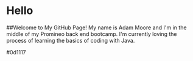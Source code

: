 # Hello
##Welcome to My GitHub Page!
My name is Adam Moore and I'm in the middle of my Promineo back end bootcamp. I'm currently loving the process of learning the basics of coding with Java.




#0d1117
<!--
**admmoore21/admmoore21** is a ✨ _special_ ✨ repository because its `README.md` (this file) appears on your GitHub profile.

Here are some ideas to get you started:

- 🔭 I’m currently working on ...
- 🌱 I’m currently learning ...
- 👯 I’m looking to collaborate on ...
- 🤔 I’m looking for help with ...
- 💬 Ask me about ...
- 📫 How to reach me: ...
- 😄 Pronouns: ...
- ⚡ Fun fact: ...
-->
